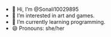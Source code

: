 - 👋 Hi, I’m @Sonali10029895
- 👀 I’m interested in art and games.
- 🌱 I’m currently learning programming.
- 😄 Pronouns: she/her


<!---
Sonali10029895/Sonali10029895 is a ✨ special ✨ repository because its `README.md` (this file) appears on your GitHub profile.
You can click the Preview link to take a look at your changes.
--->
